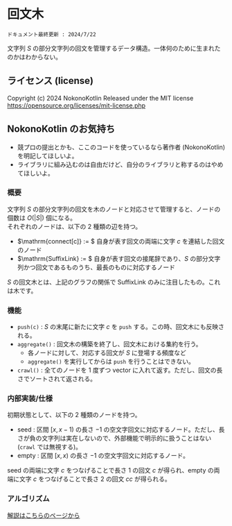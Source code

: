 # 回文木
`ドキュメント最終更新 : 2024/7/22`

文字列 $S$ の部分文字列の回文を管理するデータ構造。一体何のために生まれたのかはわからない。  

## ライセンス (license)
Copyright (c) 2024 NokonoKotlin
Released under the MIT license
https://opensource.org/licenses/mit-license.php


## NokonoKotlin のお気持ち
- 競プロの提出とかも、ここのコードを使っているなら著作者 (NokonoKotlin) を明記してほしいよ。
- ライブラリに組み込むのは自由だけど、自分のライブラリと称するのはやめてほしいよ。


### 概要
文字列 $S$ の部分文字列の回文を木のノードと対応させて管理すると、ノードの個数は $O(|S|)$ 個になる。  
それぞれのノードは、以下の $2$ 種類の辺を持つ。
- $\mathrm{connect[c]} := $ 自身が表す回文の両端に文字 $c$ を連結した回文のノード
- $\mathrm{SuffixLink} := $ 自身が表す回文の接尾辞であり、$S$ の部分文字列かつ回文であるものうち、最長のものに対応するノード

$S$ の回文木とは、上記のグラフの関係で $\mathrm{SuffixLink}$ のみに注目したもの。これは木です。

### 機能
- `push(c)` : $S$ の末尾に新たに文字 $c$ を `push` する。この時、回文木にも反映される。
- `aggregate()` : 回文木の構築を終了し、回文木における集約を行う。
    - 各ノードに対して、対応する回文が $S$ に登場する頻度など
    - `aggregate()` を実行してからは `push` を行うことはできない。
- `crawl()` : 全てのノードを $1$ 度ずつ vector に入れて返す。ただし、回文の長さでソートされて返される。


### 内部実装/仕様
初期状態として、以下の $2$ 種類のノードを持つ。
- $\mathrm{seed}$ : 区間 $[x,x-1)$ の長さ $-1$ の空文字回文に対応するノード。ただし、長さが負の文字列は実在しないので、外部機能で明示的に扱うことはない (`crawl` では無視する)。
- $\mathrm{empty}$ : 区間 $[x,x)$ の長さ $-1$ の空文字回文に対応するノード。

$\mathrm{seed}$ の両端に文字 $c$ をつなげることで長さ $1$ の回文 $c$ が得られ、$\mathrm{empty}$ の両端に文字 $c$ をつなげることで長さ $2$ の回文 $cc$ が得られる。


### アルゴリズム
<a href = "https://nokonokotlin.github.io/Home/Contents/algorithm/Articles/string/PalindromicTree.html" target = "_blank_">解説はこちらのページから</a>
